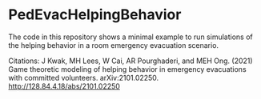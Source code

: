 # PedEvacHelpingBehavior

The code in this repository shows a minimal example to run simulations of the helping behavior in a room emergency evacuation scenario.

Citations: J Kwak, MH Lees, W Cai, AR Pourghaderi, and MEH Ong. (2021) Game theoretic modeling of helping behavior in emergency evacuations with committed volunteers. arXiv:2101.02250. http://128.84.4.18/abs/2101.02250
